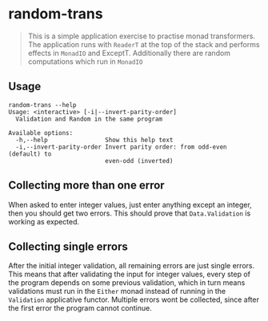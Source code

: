 # random-trans

> This is a simple application exercise to practise monad transformers. The application
> runs with `ReaderT` at the top of the stack and performs effects in `MonadIO` and ExceptT.
> Additionally there are random computations which run in `MonadIO`

## Usage

```
random-trans --help
Usage: <interactive> [-i|--invert-parity-order]
  Validation and Random in the same program

Available options:
  -h,--help                Show this help text
  -i,--invert-parity-order Invert parity order: from odd-even (default) to
                           even-odd (inverted)
```

## Collecting more than one error

When asked to enter integer values, just enter anything except an integer, then you should
get two errors. This should prove that `Data.Validation` is working as expected.

## Collecting single errors

After the initial integer validation, all remaining errors are just single errors. This means
that after validating the input for integer values, every step of the program depends on some
previous validation, which in turn means validations must run in the `Either` monad instead of
running in the `Validation` applicative functor. Multiple errors wont be collected, since after
the first error the program cannot continue.
